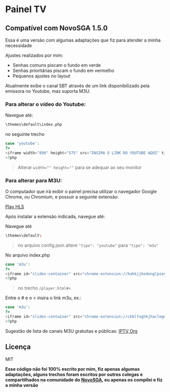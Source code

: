 # Painel TV
## Compatível com NovoSGA 1.5.0
Essa é uma versão com algumas adaptações que fiz para atender a minha necessidade

Ajustes realizados por mim:
- Senhas comuns piscam o fundo em verde
- Senhas prioritárias piscam o fundo em vermelho
- Pequenos ajustes no layout

Atualmente exibe o canal SBT através de um link disponibilizado pela emissora no Youtube, mas suporta M3U.

###  Para alterar o vídeo do Youtube:

Navegue até: 
```sh
\themes\default\index.php
```
no seguinte trecho

```php
case 'youtube':
?>
<iframe width="896" height="575" src="INSIRA O LINK DO YOUTUBE AQUI" title="YouTube video player" frameborder="0" allow="accelerometer; autoplay; clipboard-write; encrypted-media; gyroscope; picture-in-picture" allowfullscreen></iframe>
<?php
```

> Alterar `width="" height=""` para se adequar ao seu monitor

### Para alterar para M3U:

O computador que irá exibir o painel precisa utilizar o navegador Google Chrome, ou Chromium, e possuir a seguinte extensão:

[Play HLS](https://chrome.google.com/webstore/detail/play-hls/hahkjjkedonglpienpfiganogikkkoii)

Após instalar a extensão indicada, navegue até:

Navegue até 
```sh
\themes\default\
```
> no arquivo config.json altere `"tipo": "youtube"` para `"tipo": "m3u"`


No arquivo index.php 

```php
case 'm3u':
?>
<iframe id="slides-container" src="chrome-extension://hahkjjkedonglpienpfiganogikkkoii/player.html#<?php echo $dadoDoVideo; ?>" frameborder="0"></iframe>
<?php
```

> no trecho `/player.html#<`

Entre o # e o < insira o link m3u, ex.: 

```php
case 'm3u':
?>
<iframe id="slides-container" src="chrome-extension://ckblfoghkjhaclegefojbgllenffajdc/player.html#SEULINKAQUI.m3u8<?php echo $dadoDoVideo; ?>" frameborder="0"></iframe>
<?php
```

Sugestão de lista de canais M3U gratuitas e públicas:
[IPTV Org](https://github.com/iptv-org/iptv)

## Licença

MIT

**Esse código não foi 100% escrito por mim, fiz apenas algumas adaptações, alguns trechos foram escritos por outros colegas e compartilhados na comunidade do [NovoSGA](https://github.com/novosga/novosga), eu apenas os compilei e fiz a minha versão**
